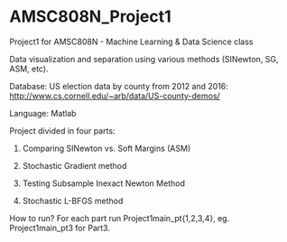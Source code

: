 # AMSC808N_Project1
Project1 for AMSC808N - Machine Learning &amp; Data Science class

Data visualization and separation using various methods (SINewton, SG, ASM, etc).

Database: US election data by county from 2012 and 2016: http://www.cs.cornell.edu/~arb/data/US-county-demos/

Language: Matlab

Project divided in four parts:

1) Comparing SINewton vs. Soft Margins (ASM)

2) Stochastic Gradient method

3) Testing Subsample Inexact Newton Method

4) Stochastic L-BFGS method



How to run?
For each part run Project1main_pt{1,2,3,4}, eg. Project1main_pt3 for Part3.
